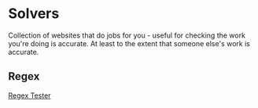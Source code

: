 # Solvers

Collection of websites that do jobs for you - useful for checking the work you're doing is accurate. At least to the extent that someone else's work is accurate.

## Regex

[Regex Tester](https://www.regextester.com/)
